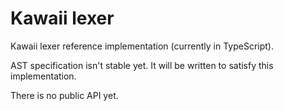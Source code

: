 # Kawaii lexer

Kawaii lexer reference implementation
(currently in TypeScript).

AST specification isn't stable yet.
It will be written to satisfy this implementation.

There is no public API yet.
